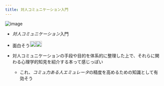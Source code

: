 ```yaml
---
title: 対人コミュニケーション入門
---
```


![image](https://gyazo.com/e7581eb9fa237d1cf804f735b29f21e4/thumb/1000)

* *対人コミュニケーション*入門

* 面白そう<img src='https://scrapbox.io/api/pages/blu3mo-public/blu3mo/icon' alt='blu3mo.icon' height="19.5"/><img src='https://scrapbox.io/api/pages/blu3mo-public/takker/icon' alt='takker.icon' height="19.5"/>

* 対人コミュニケーションの手段や目的を体系的に整理した上で、それらに関わる心理学的知見を紹介する本って感じっぽい
  
  * これ、*コミュ力ある人エミュレータ*の精度を高めるための知識として有効そう
